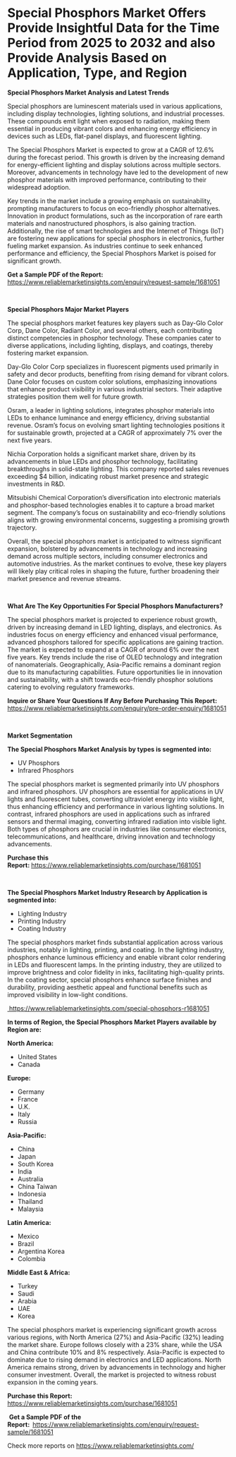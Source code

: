 <p><h1>Special Phosphors Market Offers Provide Insightful Data for the Time Period from 2025 to 2032 and also Provide Analysis Based on Application, Type, and Region</h1></p><p><strong>Special Phosphors Market Analysis and Latest Trends</strong></p>
<p><p>Special phosphors are luminescent materials used in various applications, including display technologies, lighting solutions, and industrial processes. These compounds emit light when exposed to radiation, making them essential in producing vibrant colors and enhancing energy efficiency in devices such as LEDs, flat-panel displays, and fluorescent lighting.</p><p>The Special Phosphors Market is expected to grow at a CAGR of 12.6% during the forecast period. This growth is driven by the increasing demand for energy-efficient lighting and display solutions across multiple sectors. Moreover, advancements in technology have led to the development of new phosphor materials with improved performance, contributing to their widespread adoption.</p><p>Key trends in the market include a growing emphasis on sustainability, prompting manufacturers to focus on eco-friendly phosphor alternatives. Innovation in product formulations, such as the incorporation of rare earth materials and nanostructured phosphors, is also gaining traction. Additionally, the rise of smart technologies and the Internet of Things (IoT) are fostering new applications for special phosphors in electronics, further fueling market expansion. As industries continue to seek enhanced performance and efficiency, the Special Phosphors Market is poised for significant growth.</p></p>
<p><strong>Get a Sample PDF of the Report:&nbsp;</strong> <a href="https://www.reliablemarketinsights.com/enquiry/request-sample/1681051?utm_campaign=2179&utm_medium=2&utm_source=Github&utm_content=ia&utm_term=24032025&utm_id=special-phosphors">https://www.reliablemarketinsights.com/enquiry/request-sample/1681051</a></p>
<p>&nbsp;</p>
<p><strong>Special Phosphors Major Market Players</strong></p>
<p><p>The special phosphors market features key players such as Day-Glo Color Corp, Dane Color, Radiant Color, and several others, each contributing distinct competencies in phosphor technology. These companies cater to diverse applications, including lighting, displays, and coatings, thereby fostering market expansion. </p><p>Day-Glo Color Corp specializes in fluorescent pigments used primarily in safety and decor products, benefiting from rising demand for vibrant colors. Dane Color focuses on custom color solutions, emphasizing innovations that enhance product visibility in various industrial sectors. Their adaptive strategies position them well for future growth.</p><p>Osram, a leader in lighting solutions, integrates phosphor materials into LEDs to enhance luminance and energy efficiency, driving substantial revenue. Osram’s focus on evolving smart lighting technologies positions it for sustainable growth, projected at a CAGR of approximately 7% over the next five years.</p><p>Nichia Corporation holds a significant market share, driven by its advancements in blue LEDs and phosphor technology, facilitating breakthroughs in solid-state lighting. This company reported sales revenues exceeding $4 billion, indicating robust market presence and strategic investments in R&D.</p><p>Mitsubishi Chemical Corporation’s diversification into electronic materials and phosphor-based technologies enables it to capture a broad market segment. The company’s focus on sustainability and eco-friendly solutions aligns with growing environmental concerns, suggesting a promising growth trajectory.</p><p>Overall, the special phosphors market is anticipated to witness significant expansion, bolstered by advancements in technology and increasing demand across multiple sectors, including consumer electronics and automotive industries. As the market continues to evolve, these key players will likely play critical roles in shaping the future, further broadening their market presence and revenue streams.</p></p>
<p>&nbsp;</p>
<p><strong>What Are The Key Opportunities For Special Phosphors Manufacturers?</strong></p>
<p><p>The special phosphors market is projected to experience robust growth, driven by increasing demand in LED lighting, displays, and electronics. As industries focus on energy efficiency and enhanced visual performance, advanced phosphors tailored for specific applications are gaining traction. The market is expected to expand at a CAGR of around 6% over the next five years. Key trends include the rise of OLED technology and integration of nanomaterials. Geographically, Asia-Pacific remains a dominant region due to its manufacturing capabilities. Future opportunities lie in innovation and sustainability, with a shift towards eco-friendly phosphor solutions catering to evolving regulatory frameworks.</p></p>
<p><strong>Inquire or Share Your Questions If Any Before Purchasing This Report:</strong> <a href="https://www.reliablemarketinsights.com/enquiry/pre-order-enquiry/1681051?utm_campaign=2179&utm_medium=2&utm_source=Github&utm_content=ia&utm_term=24032025&utm_id=special-phosphors">https://www.reliablemarketinsights.com/enquiry/pre-order-enquiry/1681051</a></p>
<p>&nbsp;</p>
<p><strong>Market Segmentation</strong></p>
<p><strong>The Special Phosphors Market Analysis by types is segmented into:</strong></p>
<p><ul><li>UV Phosphors</li><li>Infrared Phosphors</li></ul></p>
<p><p>The special phosphors market is segmented primarily into UV phosphors and infrared phosphors. UV phosphors are essential for applications in UV lights and fluorescent tubes, converting ultraviolet energy into visible light, thus enhancing efficiency and performance in various lighting solutions. In contrast, infrared phosphors are used in applications such as infrared sensors and thermal imaging, converting infrared radiation into visible light. Both types of phosphors are crucial in industries like consumer electronics, telecommunications, and healthcare, driving innovation and technology advancements.</p></p>
<p><strong>Purchase this Report:&nbsp;</strong><a href="https://www.reliablemarketinsights.com/purchase/1681051?utm_campaign=2179&utm_medium=2&utm_source=Github&utm_content=ia&utm_term=24032025&utm_id=special-phosphors">https://www.reliablemarketinsights.com/purchase/1681051</a></p>
<p>&nbsp;</p>
<p><strong>The Special Phosphors Market Industry Research by Application is segmented into:</strong></p>
<p><ul><li>Lighting Industry</li><li>Printing Industry</li><li>Coating Industry</li></ul></p>
<p><p>The special phosphors market finds substantial application across various industries, notably in lighting, printing, and coating. In the lighting industry, phosphors enhance luminous efficiency and enable vibrant color rendering in LEDs and fluorescent lamps. In the printing industry, they are utilized to improve brightness and color fidelity in inks, facilitating high-quality prints. In the coating sector, special phosphors enhance surface finishes and durability, providing aesthetic appeal and functional benefits such as improved visibility in low-light conditions.</p></p>
<p><a href="https://www.reliablemarketinsights.com/special-phosphors-r1681051?utm_campaign=2179&utm_medium=2&utm_source=Github&utm_content=ia&utm_term=24032025&utm_id=special-phosphors">&nbsp;https://www.reliablemarketinsights.com/special-phosphors-r1681051</a></p>
<p><strong>In terms of Region, the Special Phosphors Market Players available by Region are:</strong></p>
<p>
    <p> <strong> North America: </strong>
        <ul>
            <li>United States</li>
            <li>Canada</li>
        </ul>
        </p> 
    <p> <strong> Europe: </strong>
        <ul>
            <li>Germany</li>
            <li>France</li>
            <li>U.K.</li>
            <li>Italy</li>
            <li>Russia</li>
        </ul>
        </p> 
    <p> <strong> Asia-Pacific: </strong>
        <ul>
            <li>China</li>
            <li>Japan</li>
            <li>South Korea</li>
            <li>India</li>
            <li>Australia</li>
            <li>China Taiwan</li>
            <li>Indonesia</li>
            <li>Thailand</li>
            <li>Malaysia</li>
        </ul>
        </p> 
    <p> <strong> Latin America: </strong>
        <ul>
            <li>Mexico</li>
            <li>Brazil</li>
            <li>Argentina Korea</li>
            <li>Colombia</li>
        </ul>
        </p> 
    <p> <strong> Middle East & Africa: </strong>
        <ul>
            <li>Turkey</li>
            <li>Saudi</li>
            <li>Arabia</li>
            <li>UAE</li>
            <li>Korea</li>
        </ul>
    </p>
    </p>
<p><p>The special phosphors market is experiencing significant growth across various regions, with North America (27%) and Asia-Pacific (32%) leading the market share. Europe follows closely with a 23% share, while the USA and China contribute 10% and 8% respectively. Asia-Pacific is expected to dominate due to rising demand in electronics and LED applications. North America remains strong, driven by advancements in technology and higher consumer investment. Overall, the market is projected to witness robust expansion in the coming years.</p></p>
<p><strong>Purchase this Report: </strong><a href="https://www.reliablemarketinsights.com/purchase/1681051?utm_campaign=2179&utm_medium=2&utm_source=Github&utm_content=ia&utm_term=24032025&utm_id=special-phosphors">https://www.reliablemarketinsights.com/purchase/1681051</a></p>
<p>&nbsp;<strong>Get a Sample PDF of the Report:&nbsp;&nbsp;</strong><a href="https://www.reliablemarketinsights.com/enquiry/request-sample/1681051?utm_campaign=2179&utm_medium=2&utm_source=Github&utm_content=ia&utm_term=24032025&utm_id=special-phosphors">https://www.reliablemarketinsights.com/enquiry/request-sample/1681051</a></p>
<p><strong></strong></p>
<p>Check more reports on <a href="https://www.reliablemarketinsights.com/?utm_campaign=2179&utm_medium=2&utm_source=Github&utm_content=ia&utm_term=24032025&utm_id=special-phosphors">https://www.reliablemarketinsights.com/</a></p>